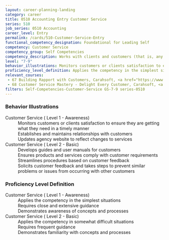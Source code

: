 ```yaml
---
layout: career-planning-landing
category: career
title: 0510 Accounting Entry Customer Service
series: 510
job_series: 0510 Accounting
career_level: Entry
permalink: /cards/510-Customer-Service-Entry
functional_competency_designation: Foundational for Leading Self
competency: Customer Service
competency_group: Self Competencies
competency_description: Works with clients and customers (that is, any individuals who use or receive the services or products that your work unit produces, including the general public, individuals who work in the agency, other agencies, or organizations outside the Government) to assess their needs, provide information or assistance, resolve their problems, or satisfy their expectations; knows about available products and services; is committed to providing quality products and services 
level: "7-9"
behavior_illustrations: Monitors customers or clients satisfaction to ensure they are getting what they need in a timely manner ? Establishes and maintains relationships with customers ? Updates agency website to reflect changes to services ? Develops guides and user manuals for customers ? Ensures products and services comply with customer requirements ? Streamlines procedures based on customer feedback ? Solicits customer feedback and takes steps to prevent similar problems or issues from occurring with other customers
proficiency_level_definition: Applies the competency in the simplest situations ? Requires close and extensive guidance ? Demonstrates awareness of concepts and processes ? Applies the competency in somewhat difficult situations ? Requires frequent guidance ? Demonstrates familiarity with concepts and processes
relevant_courses: 
 - 67 Building Rapport with Customers, Carahsoft, <a href="https://www.linkedin.com/learning/building-rapport-with-customers">https://www.linkedin.com/learning/building-rapport-with-customers</a>
 - 68 Customer Service Mastery - Delight Every Customer, Carahsoft, <a href="https://www.linkedin.com/learning/customer-service-mastery-delight-every-customer">https://www.linkedin.com/learning/customer-service-mastery-delight-every-customer</a>
filters: Self-Competencies-Customer-Service GS-7-9 series-0510
---
```


<div class="desktop:grid-col-6 margin-y-205">
  <div class="border-top-05 bg-white padding-2 shadow-5 height-full members-hover border-1px border-gray-30 border-top-orange radius-lg">
    <h3>Behavior Illustrations</h3>
    <dl class="text-base"><dt>Customer Service ( Level 1 - Awareness)</dt><dd>Monitors customers or clients satisfaction to ensure they are getting what they need in a timely manner </dd><dd> Establishes and maintains relationships with customers </dd><dd> Updates agency website to reflect changes to services</dd><dt>Customer Service ( Level 2 - Basic)</dt><dd>Develops guides and user manuals for customers </dd><dd> Ensures products and services comply with customer requirements </dd><dd> Streamlines procedures based on customer feedback </dd><dd> Solicits customer feedback and takes steps to prevent similar problems or issues from occurring with other customers</dd></dl>
  </div>
</div>
<div class="desktop:grid-col-6 margin-y-205">
  <div class="border-top-05 bg-white padding-2 shadow-5 height-full members-hover border-1px border-gray-30 border-top-orange radius-lg">
    <h3>Proficiency Level Definition</h3>
    <dl class="text-base"><dt>Customer Service ( Level 1 - Awareness)</dt><dd>Applies the competency in the simplest situations </dd><dd> Requires close and extensive guidance </dd><dd> Demonstrates awareness of concepts and processes</dd><dt>Customer Service ( Level 2 - Basic)</dt><dd>Applies the competency in somewhat difficult situations </dd><dd> Requires frequent guidance </dd><dd> Demonstrates familiarity with concepts and processes</dd></dl>
  </div>
</div>